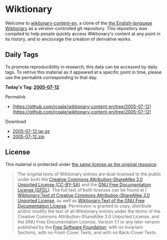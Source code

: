 # Wiktionary

Welcome to [wiktionary-content-en](https://github.com/rcgale/wiktionary-content-en), a clone of the [the English-language Wiktionary](https://en.wiktionary.org) 
as a version-controlled git repository. This repository was compiled to help people quickly access Wiktionary's content 
at any point in its history, and to encourage the creation of derivative works.

## Daily Tags

To promote reproducibility in research, this data can be accessed by daily tags. To retrive this material as it appeared
at a specific point in time, please use the permalink corresponding to that day.

**Today's Tag: [2005-07-12](https://github.com/rcgale/wiktionary-content-en/tree/2005-07-12)** <br />

Permalink
* [https://github.com/rcgale/wiktionary-content-en/tree/2005-07-12](https://github.com/rcgale/wiktionary-content-en/tree/2005-07-12)

Download
* [2005-07-12.tar.gz](https://github.com/rcgale/wiktionary-content-en/archive/refs/tags/2005-07-12.tar.gz)
* [2005-07-12.zip](https://github.com/rcgale/wiktionary-content-en/archive/refs/tags/2005-07-12.zip)

## License

This material is protected under 
[the same license as the original resource](https://en.wiktionary.org/wiki/Wiktionary:Copyrights):

> The original texts of Wiktionary entries are dual-licensed to the public under both the 
> [Creative Commons Attribution-ShareAlike 3.0 Unported License (CC-BY-SA)](https://en.wiktionary.org/wiki/Wiktionary:Text_of_Creative_Commons_Attribution-ShareAlike_3.0_Unported_License)
> and the [GNU Free Documentation License (GFDL)](https://en.wiktionary.org/wiki/Wiktionary:Text_of_the_GNU_Free_Documentation_License).
> The full text of both licenses can be found at [
> [Wiktionary:Text of Creative Commons Attribution-ShareAlike 3.0 Unported License](https://en.wiktionary.org/wiki/Wiktionary:Text_of_Creative_Commons_Attribution-ShareAlike_3.0_Unported_License),
> as well as [Wiktionary:Text of the GNU Free Documentation License](https://en.wiktionary.org/wiki/Wiktionary:Text_of_the_GNU_Free_Documentation_License).
> Permission is granted to copy, distribute and/or modify the text of all Wiktionary entries under the terms of the 
> Creative Commons Attribution-ShareAlike 3.0 Unported License, and the GNU Free Documentation License, Version 1.1 or 
> any later version published by the [Free Software Foundation](https://en.wikipedia.org/wiki/Free_Software_Foundation); 
> with no Invariant Sections, with no Front-Cover Texts, and with no Back-Cover Texts. 
